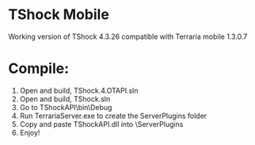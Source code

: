# TShock Mobile

 Working version of TShock 4.3.26 compatible with Terraria mobile 1.3.0.7


# Compile:

1. Open and build, TShock.4.OTAPI.sln
2. Open and build, TShock.sln
3. Go to TShockAPI\bin\Debug
4. Run TerrariaServer.exe to create the ServerPlugins folder
5. Copy and paste TShockAPI.dll into \ServerPlugins
5. Enjoy!

